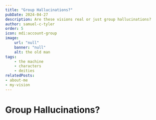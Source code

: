 ```yaml
---
title: "Group Hallucinations?"
pubDate: 2024-04-27
description: Are these visions real or just group hallucinations?
author: samuel-c-tyler
order: 5
icon: mdi:account-group
image: 
    url: "null"
    banner: "null"
    alt: the old man
tags: 
    - the machine
    - characters
    - deities
relatedPosts:
- about-me
- my-vision
---
```


# Group Hallucinations?